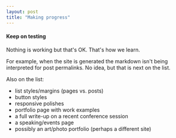 ```yaml
---
layout: post
title: "Making progress"
---
```


#### Keep on testing
Nothing is working but that's OK. That's how we learn.

For example, when the site is generated the markdown isn't being interpreted for post permalinks. No idea, but that is next on the list.

Also on the list: 

*  list styles/margins (pages vs. posts)
*  button styles
*  responsive polishes
*  portfolio page with work examples
*  a full write-up on a recent conference session
*  a speaking/events page
*  possibly an art/photo portfolio (perhaps a different site)

